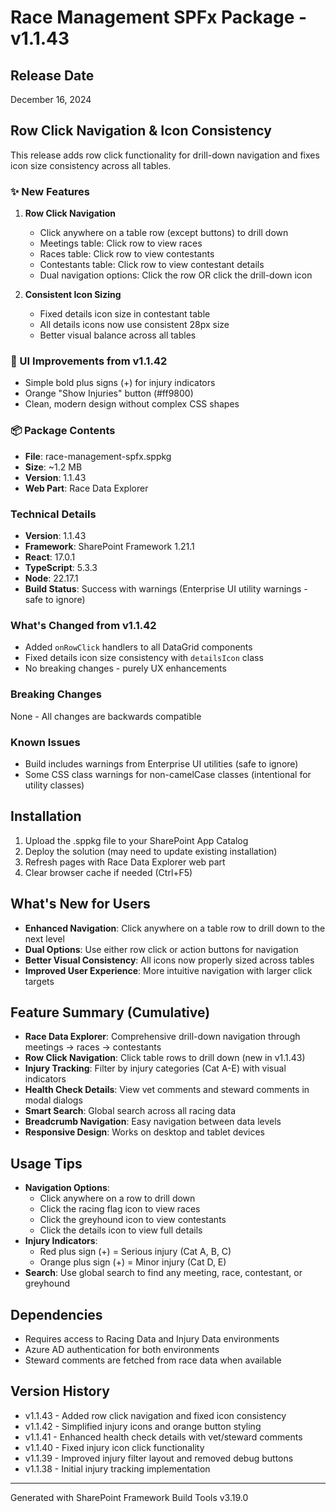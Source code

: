 # Race Management SPFx Package - v1.1.43

## Release Date
December 16, 2024

## Row Click Navigation & Icon Consistency

This release adds row click functionality for drill-down navigation and fixes icon size consistency across all tables.

### ✨ New Features

1. **Row Click Navigation**
   - Click anywhere on a table row (except buttons) to drill down
   - Meetings table: Click row to view races
   - Races table: Click row to view contestants
   - Contestants table: Click row to view contestant details
   - Dual navigation options: Click the row OR click the drill-down icon

2. **Consistent Icon Sizing**
   - Fixed details icon size in contestant table
   - All details icons now use consistent 28px size
   - Better visual balance across all tables

### 🎨 UI Improvements from v1.1.42

- Simple bold plus signs (+) for injury indicators
- Orange "Show Injuries" button (#ff9800)
- Clean, modern design without complex CSS shapes

### 📦 Package Contents

- **File**: race-management-spfx.sppkg
- **Size**: ~1.2 MB
- **Version**: 1.1.43
- **Web Part**: Race Data Explorer

### Technical Details

- **Version**: 1.1.43
- **Framework**: SharePoint Framework 1.21.1
- **React**: 17.0.1
- **TypeScript**: 5.3.3
- **Node**: 22.17.1
- **Build Status**: Success with warnings (Enterprise UI utility warnings - safe to ignore)

### What's Changed from v1.1.42

- Added `onRowClick` handlers to all DataGrid components
- Fixed details icon size consistency with `detailsIcon` class
- No breaking changes - purely UX enhancements

### Breaking Changes
None - All changes are backwards compatible

### Known Issues
- Build includes warnings from Enterprise UI utilities (safe to ignore)
- Some CSS class warnings for non-camelCase classes (intentional for utility classes)

## Installation
1. Upload the .sppkg file to your SharePoint App Catalog
2. Deploy the solution (may need to update existing installation)
3. Refresh pages with Race Data Explorer web part
4. Clear browser cache if needed (Ctrl+F5)

## What's New for Users
- **Enhanced Navigation**: Click anywhere on a table row to drill down to the next level
- **Dual Options**: Use either row click or action buttons for navigation
- **Better Visual Consistency**: All icons now properly sized across tables
- **Improved User Experience**: More intuitive navigation with larger click targets

## Feature Summary (Cumulative)
- **Race Data Explorer**: Comprehensive drill-down navigation through meetings → races → contestants
- **Row Click Navigation**: Click table rows to drill down (new in v1.1.43)
- **Injury Tracking**: Filter by injury categories (Cat A-E) with visual indicators
- **Health Check Details**: View vet comments and steward comments in modal dialogs
- **Smart Search**: Global search across all racing data
- **Breadcrumb Navigation**: Easy navigation between data levels
- **Responsive Design**: Works on desktop and tablet devices

## Usage Tips
- **Navigation Options**:
  - Click anywhere on a row to drill down
  - Click the racing flag icon to view races
  - Click the greyhound icon to view contestants
  - Click the details icon to view full details
- **Injury Indicators**:
  - Red plus sign (+) = Serious injury (Cat A, B, C)
  - Orange plus sign (+) = Minor injury (Cat D, E)
- **Search**: Use global search to find any meeting, race, contestant, or greyhound

## Dependencies
- Requires access to Racing Data and Injury Data environments
- Azure AD authentication for both environments
- Steward comments are fetched from race data when available

## Version History
- v1.1.43 - Added row click navigation and fixed icon consistency
- v1.1.42 - Simplified injury icons and orange button styling
- v1.1.41 - Enhanced health check details with vet/steward comments
- v1.1.40 - Fixed injury icon click functionality
- v1.1.39 - Improved injury filter layout and removed debug buttons
- v1.1.38 - Initial injury tracking implementation

---
Generated with SharePoint Framework Build Tools v3.19.0